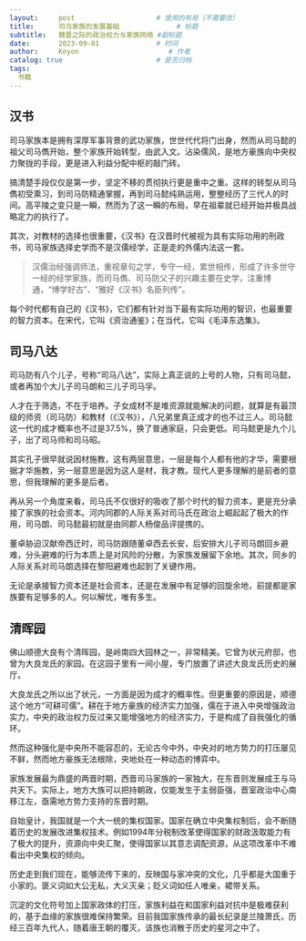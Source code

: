 ```yaml
---
layout:     post                    # 使用的布局（不需要改）
title:      司马家族的发展基础              # 标题 
subtitle:   魏晋之际的政治权力与家族网络 #副标题
date:       2023-09-01              # 时间
author:     Keyon                      # 作者
catalog: true                       # 是否归档
tags:
  书籍
---
```


## 汉书

司马家族本是拥有深厚军事背景的武功家族，世世代代将门出身，然而从司马懿的祖父司马儁开始，整个家族开始转型，由武入文。沾染儒风，是地方豪族向中央权力聚拢的手段，更是进入利益分配中枢的敲门砖。

搞清楚手段仅仅是第一步，坚定不移的贯彻执行更是重中之重。这样的转型从司马儁初受熏习，到司马防精通掌握，再到司马懿纯熟运用，整整经历了三代人的时间。高平陵之变只是一瞬，然而为了这一瞬的布局，早在祖辈就已经开始并极具战略定力的执行了。

其次，对教材的选择也很重要，《汉书》在汉晋时代被视为具有实际功用的刑政书，司马家族选择史学而不是汉儒经学，正是走的外儒内法这一套。

> 汉儒治经强调师法，重视章句之学，专守一经，累世相传，形成了许多世守一经的经学家族，而司马儁、司马防父子的兴趣主要在史学，注重博通，“博学好古”、“雅好《汉书》名臣列传”。

每个时代都有自己的《汉书》，它们都有针对当下最有实际功用的智识，也最重要的智力资本。在宋代，它叫《资治通鉴》；在当代，它叫《毛泽东选集》。

## 司马八达

司马防有八个儿子，号称“司马八达”，实际上真正说的上号的人物，只有司马懿，或者再加个大儿子司马朗和三儿子司马孚。

人才在于筛选，不在于培养。子女成材不是堆资源就能解决的问题，就算是有最顶级的师资（司马防）和教材（《汉书》），八兄弟里真正成才的也不过三人。司马懿这一代的成才概率也不过是37.5%，换了普通家庭，只会更低。司马懿更是九个儿子，出了司马师和司马昭。

其实孔子很早就说因材施教，这有两层意思，一层是每个人都有他的才华，需要根据才华施教，另一层意思是因为这人是材，我才教。现代人更多理解的是前者的意思，但我理解的更多是后者。

再从另一个角度来看，司马氏不仅很好的吸收了那个时代的智力资本，更是充分承接了家族的社会资本。河内同郡的人际关系对司马氏在政治上崛起起了极大的作用，司马朗、司马懿最初就是由同郡人杨俊品评提携的。

董卓胁迫汉献帝西迁时，司马防跟随董卓西去长安，后安排大儿子司马朗回乡避难，分头避难的行为本质上是对风险的分散，为家族发展留下余地。其次，同乡的人际关系对司马朗选择在黎阳避难也起到了关键作用。

无论是承接智力资本还是社会资本，还是在发展中有足够的回旋余地，前提都是家族要有足够多的人。何以解忧，唯有多生。

## 清晖园

佛山顺德大良有个清晖园，是岭南四大园林之一，非常精美。它曾为状元府邸，也曾为大良龙氏的家园。在这园子里有一间小屋，专门放置了讲述大良龙氏历史的展厅。

大良龙氏之所以出了状元，一方面是因为成才的概率性。但更重要的原因是，顺德这个地方“可耕可儒”。耕在于地方豪族的经济实力加强，儒在于进入中央增强政治实力，中央的政治权力反过来又能增强地方的经济实力，于是构成了自我强化的循环。

然而这种强化是中央所不能容忍的，无论古今中外，中央对的地方势力的打压屡见不鲜，然而地方豪族无法根除，央地处在一种动态的博弈中。

家族发展最为鼎盛的两晋时期，西晋司马家族的一家独大，在东晋则发展成王与马共天下。实际上，地方大族可以把持朝政，仅能发生于主弱臣强，晋室政治中心南移江左，亟需地方势力支持的东晋时期。

自始皇计，我国就是一个大一统的集权国家。国家在确立中央集权制后，会不断随着历史的发展改进集权技术。例如1994年分税制改革使得国家的财政汲取能力有了极大的提升，资源向中央汇聚，使得国家以其意志调配资源，从这项改革中不难看出中央集权的倾向。

历史走到我们现在，能够流传下来的，反映国与家冲突的文化，几乎都是大国重于小家的。褒义词如大公无私，大义灭亲；贬义词如任人唯亲，裙带关系。

沉淀的文化符号加上国家政体的打压，家族利益在和国家利益对抗中是极难获利的，基于血缘的家族很难保持繁荣。目前我国家族传承的最长纪录是兰陵萧氏，历经三百年九代人，随着唐王朝的覆灭，该族也消散于历史的星河之中了。